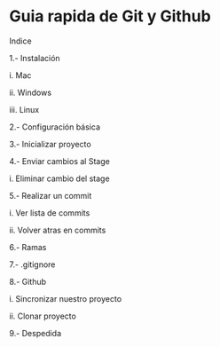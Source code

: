 # Guia rapida de Git y Github
Indice

1.- Instalación

   i. Mac
    
   ii. Windows
   
  iii. Linux
  
2.- Configuración básica

3.- Inicializar proyecto

4.- Enviar cambios al Stage

   i. Eliminar cambio del stage
    
5.- Realizar un commit

   i. Ver lista de commits
    
   ii. Volver atras en commits
   
6.- Ramas

7.- .gitignore

8.- Github

   i. Sincronizar nuestro proyecto
    
   ii. Clonar proyecto
   
9.- Despedida
